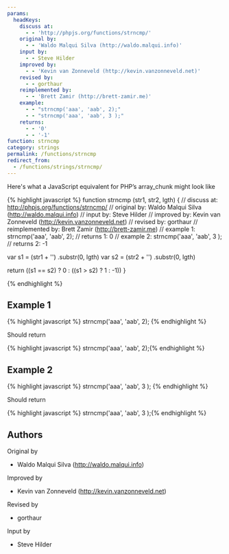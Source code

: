 ```yaml
---
params:
  headKeys:
    discuss at:
      - - 'http://phpjs.org/functions/strncmp/'
    original by:
      - - 'Waldo Malqui Silva (http://waldo.malqui.info)'
    input by:
      - - Steve Hilder
    improved by:
      - - 'Kevin van Zonneveld (http://kevin.vanzonneveld.net)'
    revised by:
      - - gorthaur
    reimplemented by:
      - - 'Brett Zamir (http://brett-zamir.me)'
    example:
      - - "strncmp('aaa', 'aab', 2);"
      - - "strncmp('aaa', 'aab', 3 );"
    returns:
      - - '0'
      - - '-1'
function: strncmp
category: strings
permalink: /functions/strncmp
redirect_from:
  - /functions/strings/strncmp/
---
```


<!-- WARNING! This file is auto generated by `npm run web:inject`, do not edit by hand -->

Here's what a JavaScript equivalent for PHP’s array_chunk might look like

{% highlight javascript %}
function strncmp (str1, str2, lgth) {
  //       discuss at: http://phpjs.org/functions/strncmp/
  //      original by: Waldo Malqui Silva (http://waldo.malqui.info)
  //         input by: Steve Hilder
  //      improved by: Kevin van Zonneveld (http://kevin.vanzonneveld.net)
  //       revised by: gorthaur
  // reimplemented by: Brett Zamir (http://brett-zamir.me)
  //        example 1: strncmp('aaa', 'aab', 2);
  //        returns 1: 0
  //        example 2: strncmp('aaa', 'aab', 3 );
  //        returns 2: -1

  var s1 = (str1 + '')
    .substr(0, lgth)
  var s2 = (str2 + '')
    .substr(0, lgth)

  return ((s1 == s2) ? 0 : ((s1 > s2) ? 1 : -1))
}

{% endhighlight %}

## Example 1

{% highlight javascript %}
strncmp('aaa', 'aab', 2);
{% endhighlight %}

Should return

{% highlight javascript %}
strncmp('aaa', 'aab', 2);{% endhighlight %}

## Example 2

{% highlight javascript %}
strncmp('aaa', 'aab', 3 );
{% endhighlight %}

Should return

{% highlight javascript %}
strncmp('aaa', 'aab', 3 );{% endhighlight %}


## Authors


Original by

- Waldo Malqui Silva (http://waldo.malqui.info)


Improved by

- Kevin van Zonneveld (http://kevin.vanzonneveld.net)


Revised by

- gorthaur


Input by

- Steve Hilder

